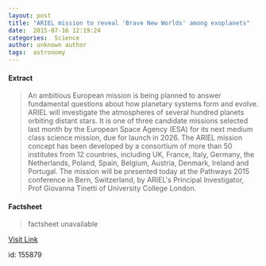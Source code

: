 ```yaml
---
layout: post
title: "ARIEL mission to reveal 'Brave New Worlds' among exoplanets"
date:  2015-07-16 12:19:24 
categories:  Science     
author: unknown author
tags:  astronomy                                                                                                                                                                                                                                                                                                                                                                                                                                                                                                                                                                                                                                                                                                                                                                                      
---
```



#### Extract
>An ambitious European mission is being planned to answer fundamental questions about how planetary systems form and evolve. ARIEL will investigate the atmospheres of several hundred planets orbiting distant stars. It is one of three candidate missions selected last month by the European Space Agency (ESA) for its next medium class science mission, due for launch in 2026. The ARIEL mission concept has been developed by a consortium of more than 50 institutes from 12 countries, including UK, France, Italy, Germany, the Netherlands, Poland, Spain, Belgium, Austria, Denmark, Ireland and Portugal. The mission will be presented today at the Pathways 2015 conference in Bern, Switzerland, by ARIEL's Principal Investigator, Prof Giovanna Tinetti of University College London.

#### Factsheet
>factsheet unavailable

[Visit Link](http://phys.org/news/2015-07-ariel-mission-reveal-brave-worlds.html)

id:  155879 
